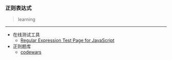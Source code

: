 ### 正则表达式

> learning

------

+ 在线测试工具
    + [Regular Expression Test Page for JavaScript](http://www.regexplanet.com/advanced/javascript/index.html)
+ 正则题库
    + [codewars](https://www.codewars.com/kata/search/javascript?q=regular+expression&beta=false)